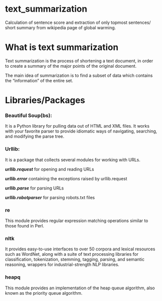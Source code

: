 # text_summarization
Calculation of sentence score and extraction of only topmost sentences/ short summary from wikipedia page of global warming.

# What is text summarization

Text summarization is the process of shortening a text document, in order to create a summary of the major points of the original document.

The main idea of summarization is to find a subset of data which contains the “information” of the entire set.

# Libraries/Packages

### Beautiful Soup(bs): 
It is a Python library for pulling data out of HTML and XML files. It works with your favorite parser to provide idiomatic ways of navigating, searching, and modifying the parse tree. 

### Urllib:
It is a package that collects several modules for working with URLs.

***urllib.request*** for opening and reading URLs

***urllib.error*** containing the exceptions raised by urllib.request

***urllib.parse*** for parsing URLs

***urllib.robotparser*** for parsing robots.txt files

### re 
This module provides regular expression matching operations similar to those found in Perl.

### nltk
It provides easy-to-use interfaces to over 50 corpora and lexical resources such as WordNet, along with a suite of text processing libraries for classification, tokenization, stemming, tagging, parsing, and semantic reasoning, wrappers for industrial-strength NLP libraries.

### heapq 
This module provides an implementation of the heap queue algorithm, also known as the priority queue algorithm.
